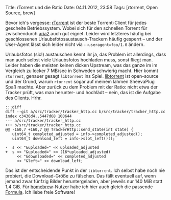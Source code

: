 Title: rTorrent und die Ratio
Date: 04.11.2012, 23:58
Tags: [rtorrent, Open Source, brew]

Bevor ich's vergesse: [rTorrent][1] ist der beste Torrent-Client  für jedes
gescheite Betriebssystem. Wobei sich für den schnellen Torrent für zwischendurch
[aria2][2] auch gut eignet. Leider wird letzteres häufig bei geschlossenen
Urlaubsfotosaustausch-Trackern häufig gesperrt – und der User-Agent lässt sich
leider nicht via `--useragent=foo/1.0` ändern.

Urlaubsfotos (sic!) austauschen kennt ihr ja, das Problem ist allerdings, dass
man auch selbst viele Urlaubsfotos hochladen muss, sonst fliegt man. Leider
haben die meisten keinen dicken Upstream, was das ganze im im Vergleich zu
locker 7 MB/sec in Schweden schwierig macht. Hier kommt `rtorrent`, genauer
gesagt `libtorrent` ins Spiel. [libtorrent][3] ist open-source und der Grund,
warum `rtorrent` sogar auf meinem lahmen SheevaPlug Spaß machte. Aber zurück zu
dem Problem mit der Ratio: nicht etwa der Tracker prüft, was man herunter- und
hochlädt – nein, das ist die Aufgabe des Clients. Hrhr.

    :::diff
    diff --git a/src/tracker/tracker_http.cc b/src/tracker/tracker_http.cc
    index c3436d4..5447d68 100644
    --- a/src/tracker/tracker_http.cc
    +++ b/src/tracker/tracker_http.cc
    @@ -160,7 +160,7 @@ TrackerHttp::send_state(int state) {
       uint64_t completed_adjusted = info->completed_adjusted();
       uint64_t download_left = info->slot_left()();

    -  s << "&uploaded=" << uploaded_adjusted
    +  s << "&uploaded=" << (16*uploaded_adjusted)
         << "&downloaded=" << completed_adjusted
         << "&left=" << download_left;

Das ist der entscheidende Punkt in der `libtorrent`. Ich selbst habe noch nie
probiert, die Download-Größe zu fälschen. Das fällt eventuell auf, wenn jemand
zwar fünfzig Bilder heruntergeladen, aber jeweils nur 140 MiB statt 1,4 GiB. Für
[homebrew][4]-Nutzer habe ich hier auch gleich die passende [Formula][5]. Ich
liebe freie Software!

[1]: http://libtorrent.rakshasa.no/
[2]: http://aria2.sourceforge.net/
[3]: http://www.rasterbar.com/products/libtorrent/
[4]: http://mxcl.github.com/homebrew/
[5]: https://gist.github.com/4014160
